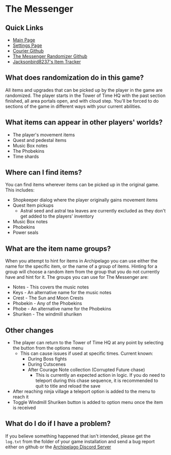 # The Messenger

## Quick Links
- [Main Page](../../../../games/The%20Messenger/info/en)
- [Settings Page](../../../../games/The%20Messenger/player-settings)
- [Courier Github](https://github.com/Brokemia/Courier)
- [The Messenger Randomizer Github](https://github.com/minous27/TheMessengerRandomizerMod)
- [Jacksonbird8237's Item Tracker](https://github.com/Jacksonbird8237/TheMessengerItemTracker)

## What does randomization do in this game?

All items and upgrades that can be picked up by the player in the game are
randomized. The player starts in the Tower of Time HQ with the past section
finished, all area portals open, and with cloud step. You'll be forced to do
sections of the game in different ways with your current abilities.

## What items can appear in other players' worlds?

* The player's movement items
* Quest and pedestal items
* Music Box notes
* The Phobekins
* Time shards

## Where can I find items?

You can find items wherever items can be picked up in the original game. This
includes:
* Shopkeeper dialog where the player originally gains movement items
* Quest Item pickups
  * Astral seed and astral tea leaves are currently excluded as they don't get
added to the players' inventory
* Music Box notes
* Phobekins
* Power seals

## What are the item name groups?

When you attempt to hint for items in Archipelago you can use either the name
for the specific item, or the name of a group of items. Hinting for a group
will choose a random item from the group that you do not currently have and hint
for it. The groups you can use for The Messenger are:
* Notes - This covers the music notes
* Keys - An alternative name for the music notes
* Crest - The Sun and Moon Crests
* Phobekin - Any of the Phobekins
* Phobe - An alternative name for the Phobekins
* Shuriken - The windmill shuriken

## Other changes

* The player can return to the Tower of Time HQ at any point by selecting the
button from the options menu
  * This can cause issues if used at specific times. Current known:
    * During Boss fights
    * During Cutscenes
    * After Courage Note collection (Corrupted Future chase)
      * This is currently an expected action in logic. If you do need to teleport
during this chase sequence, it is recommended to quit to title and reload the save
* After reaching ninja village a teleport option is added to the menu to reach it
* Toggle Windmill Shuriken button is added to option menu once the item is received

## What do I do if I have a problem?

If you believe something happened that isn't intended, please get the `log.txt`
from the folder of your game installation and send a bug report either on github
or the [Archipelago Discord Server](http://archipelago.gg/discord)
